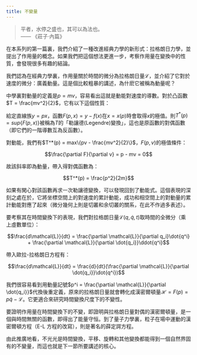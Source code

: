```yaml
---
title: 不變量
---
```


> 平者，水停之盛也，其可以為法也。 <br/> —— 《莊子·內篇》

在本系列的第一篇裏，我們介紹了一種改進經典力學的新形式：拉格朗日力學，並提出了作用量的概念。如果我們把這個想法更進一步，考察作用量在變換中的性質，會發現很多有趣的結論。

我們認為在經典力學裏，作用量關於時間的微分為拉格朗日量$\mathcal{L}$，並介紹了它對於速度的微分：廣義動量。這是個比較粗暴的講述，為什麽它被稱為動量呢？

中學裏對動量的定義是$p = mv$，容易看出這就是動能對速度的導數。對於凸函數$T = \frac{mv^2}{2}$，它有以下這個性質：

給定直線族$y=px$，函數$F(p,x) = y - f(x)$在$x=x(p)$時會取得$x$的極值。則$T^*(p) = sup\{F(p,x)\}$被稱為$T$的「勒讓德(Legendre)變換」，這也是原函數的對偶函數（即它們的一階導數互為反函數）。

對動能，我們有$T^*(p) = max\{pv - \frac{mv^2}{2}\}$，$F(p,v)$的極值條件：

$$\frac{\partial F}{\partial v} = p - mv = 0$$

故該斜率即為動量，帶入得對偶函數為：

$$T^*(p) = \frac{p^2}{2m}$$

如果有閑心對該函數再求一次勒讓德變換，可以發現回到了動能式。這個表現的深刻之處在於，它將坐標空間上的對速度的累計動能，成功和相空間上的對動量的累計動能對應了起來（微分幾何上則是切叢和余切叢的關系，在此不作過多表述）。

要考察其在時間變換下的表現，我們對拉格朗日量$\mathcal{L}(q, \dot q, t)$取時間的全微分（乘上虛數單位）：

$$\frac{d\mathcal{L}}{dt} = \frac{\partial \mathcal{L}}{\partial q_i}\dot{q^i} + \frac{\partial \mathcal{L}}{\partial \dot{q_i}}\ddot{q^i}$$

帶入歐拉-拉格朗日方程有：

$$\frac{d\mathcal{L}}{dt} = \frac{d}{dt}(\frac{\partial \mathcal{L}}{\partial \dot{q_i}}\dot{q^i})$$

我們很容易看到用動量記號$p^i = \frac{\partial \mathcal{L}}{\partial \dot{q_i}}$代換後重定義，原來的拉格朗日量就會轉化成漢密爾頓量$\mathcal{H} = F(p) = p\dot{q} - \mathcal{L}$。它更適合來研究時間變換尺度下的不變性。

要證明作用量在時間變換下的不變，即證明與拉格朗日量對偶的漢密爾頓量，是一個與時間無關的函數，即得出了能量守恒。到了量子力學裏，粒子在場中運動的漢密爾頓方程（E-L 方程的改寫），則是著名的薛定諤方程。

由此推廣地看，不光光是時間變換，平移、旋轉和其他變換都能得到一個自然界固有的不變量，而這也就是下一節所要講述的核心。
